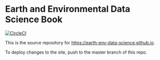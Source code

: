 # Earth and Environmental Data Science Book

[![CircleCI](https://circleci.com/gh/earth-env-data-science/earth-env-data-science-book.svg?style=svg)](https://circleci.com/gh/earth-env-data-science/earth-env-data-science-book)

This is the source repository for <https://earth-env-data-science.github.io>.

To deploy changes to the site, push to the master branch of this repo.
